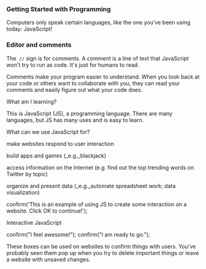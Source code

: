 ### Getting Started with Programming

Computers only speak certain languages, like the one you've been using today: JavaScript!

### Editor and comments

The` //` sign is for comments. A comment is a line of text that JavaScript won't try to run as code. It's just for humans to read.

Comments make your program easier to understand. When you look back at your code or others want to collaborate with you, they can read your comments and easily figure out what your code does.

What am I learning?

This is JavaScript \(JS\), a programming language. There are many languages, but JS has many uses and is easy to learn.

What can we use JavaScript for?

make websites respond to user interaction

build apps and games \(\_e.g.\_blackjack\)

access information on the Internet \(e.g. find out the top trending words on Twitter by topic\)

organize and present data \(\_e.g.\_automate spreadsheet work; data visualization\)

confirm\('This is an example of using JS to create some interaction on a website. Click OK to continue!'\);

Interactive JavaScript

confirm\("I feel awesome!"\);
confirm\("I am ready to go."\);

These boxes can be used on websites to confirm things with users. You've probably seen them pop up when you try to delete important things or leave a website with unsaved changes.


